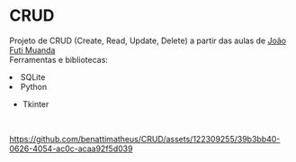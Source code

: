 # CRUD
Projeto de CRUD (Create, Read, Update, Delete) a partir das aulas de <a href="https://www.youtube.com/@usandopython">João Futi Muanda</a>
<br>Ferramentas e bibliotecas:

  <li>SQLite</li>
  <li>Python</li>
  <ul>
    <li> Tkinter </li>
  </ul>

  <br>


https://github.com/benattimatheus/CRUD/assets/122309255/39b3bb40-0626-4054-ac0c-acaa92f5d039

